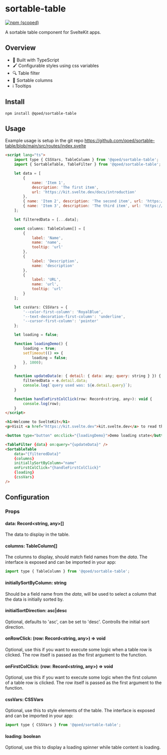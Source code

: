 # sortable-table

[![npm (scoped)](https://img.shields.io/npm/v/@qoed/sortable-table?color=d76525)](https://www.npmjs.com/package/@qoed/sortable-table)

A sortable table component for SvelteKit apps.

## Overview

- 🔑 Built with TypeScript
- 🖌️ Configurable styles using css variables
- 🔍 Table filter
- 🔧 Sortable columns
- ℹ️ Tooltips

## Install

```
npm install @qoed/sortable-table
```

## Usage

Example usage is setup in the git repo https://github.com/qoed/sortable-table/blob/main/src/routes/index.svelte

```html
<script lang="ts">
	import type { CSSVars, TableColumn } from '@qoed/sortable-table';
	import { SortableTable, TableFilter } from '@qoed/sortable-table';

	let data = [
		{
			name: 'Item 1',
			description: 'The first item',
			url: 'https://kit.svelte.dev/docs/introduction'
		},
		{ name: 'Item 2', description: 'The second item', url: 'https://google.com' },
		{ name: 'Item 3', description: 'The third item', url: 'https://google.com' }
	];

	let filteredData = [...data];

	const columns: TableColumn[] = [
		{
			label: 'Name',
			name: 'name',
			tooltip: 'url'
		},
		{
			label: 'Description',
			name: 'description'
		},
		{
			label: 'URL',
			name: 'url',
			tooltip: 'url'
		}
	];

	let cssVars: CSSVars = {
		'--color-first-column': 'RoyalBlue',
		'--text-decoration-first-column': 'underline',
		'--cursor-first-column': 'pointer'
	};

	let loading = false;

	function loadingDemo() {
		loading = true;
		setTimeout(() => {
			loading = false;
		}, 1000);
	}

	function updateData(e: { detail: { data: any; query: string } }) {
		filteredData = e.detail.data;
		console.log(`query used was: ${e.detail.query}`);
	}

	function handleFirstColClick(row: Record<string, any>): void {
		console.log(row);
	}
</script>

<h1>Welcome to SvelteKit</h1>
<p>Visit <a href="https://kit.svelte.dev">kit.svelte.dev</a> to read the documentation</p>

<button type="button" on:click="{loadingDemo}">Demo loading state</button>

<TableFilter {data} on:query="{updateData}" />
<SortableTable
	data="{filteredData}"
	{columns}
	initiallySortByColumn="name"
	onFirstColClick="{handleFirstColClick}"
	{loading}
	{cssVars}
/>
```

## Configuration

### Props

#### data: Record<string, any>[]

The data to display in the table.

#### columns: TableColumn[]

The columns to display, should match field names from the _data_. The interface is exposed and can be imported in your app:

```javascript
import type { TableColumn } from '@qoed/sortable-table';
```

#### initiallySortByColumn: string

Should be a field name from the _data_, will be used to select a column that the data is initially sorted by.

#### initialSortDirection: asc|desc

Optional, defaults to 'asc', can be set to 'desc'. Controlls the initial sort direction.

#### onRowClick: (row: Record<string, any>) => void

Optional, use this if you want to execute some logic when a table row is clicked. The row itself is passed as the first argument to the function.

#### onFirstColClick: (row: Record<string, any>) => void

Optional, use this if you want to execute some logic when the first column of a table row is clicked. The row itself is passed as the first argument to the function.

#### cssVars: CSSVars

Optional, use this to style elements of the table. The interface is exposed and can be imported in your app:

```javascript
import type { CSSVars } from '@qoed/sortable-table';
```

#### loading: boolean

Optional, use this to display a loading spinner while table content is loading.
